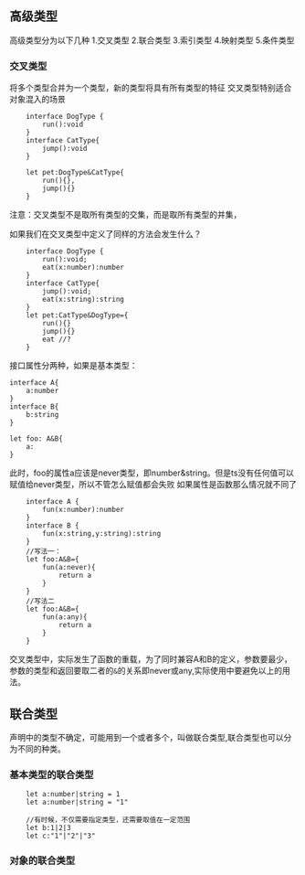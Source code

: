 ## 高级类型
高级类型分为以下几种
1.交叉类型
2.联合类型
3.索引类型
4.映射类型
5.条件类型

### 交叉类型
将多个类型合并为一个类型，新的类型将具有所有类型的特征
交叉类型特别适合对象混入的场景

```
    interface DogType {
        run():void
    }
    interface CatType{
        jump():void
    }

    let pet:DogType&CatType{
        run(){},
        jump(){}
    }
```
注意：交叉类型不是取所有类型的交集，而是取所有类型的并集，

如果我们在交叉类型中定义了同样的方法会发生什么？

```
    interface DogType {
        run():void;
        eat(x:number):number
    }
    interface CatType{
        jump():void;
        eat(x:string):string
    }
    let pet:CatType&DogType={
        run(){}
        jump(){}
        eat //?
    }

```
接口属性分两种，如果是基本类型：
```
interface A{
    a:number
}
interface B{
    b:string
}

let foo: A&B{
    a:
}
```
此时，foo的属性a应该是never类型，即number&string。但是ts没有任何值可以赋值给never类型，所以不管怎么赋值都会失败
如果属性是函数那么情况就不同了
```
    interface A {
        fun(x:number):number
    }
    interface B {
        fun(x:string,y:string):string
    }
    //写法一：
    let foo:A&B={
        fun(a:never){
            return a
        }
    }
    //写法二
    let foo:A&B={
        fun(a:any){
            return a
        }
    }
```
交叉类型中，实际发生了函数的重载，为了同时兼容A和B的定义，参数要最少，参数的类型和返回要取二者的` & `的关系即never或any,实际使用中要避免以上的用法。

## 联合类型
声明中的类型不确定，可能用到一个或者多个，叫做联合类型,联合类型也可以分为不同的种类。
### 基本类型的联合类型
```
    let a:number|string = 1
    let a:number|string = "1"

    //有时候，不仅需要指定类型，还需要取值在一定范围
    let b:1|2|3
    let c:"1"|"2"|"3"
```
### 对象的联合类型
```

```